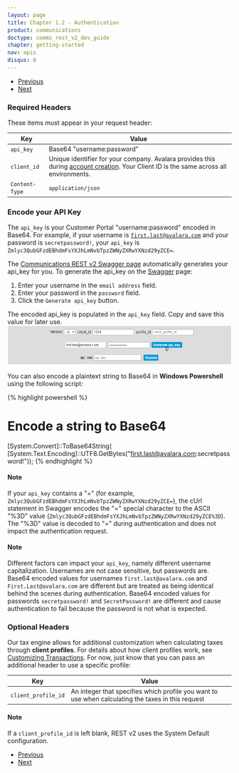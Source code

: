 ```yaml
---
layout: page
title: Chapter 1.2 - Authentication
product: communications
doctype: comms_rest_v2_dev_guide
chapter: getting-started
nav: apis
disqus: 0
---
```


<ul class="pager">
  <li class="previous"><a href="/communications/dev-guide_rest_v2/getting-started/account-creation/"><i class="glyphicon glyphicon-chevron-left"></i>Previous</a></li>
  <li class="next"><a href="/communications/dev-guide_rest_v2/getting-started/environments-endpoints/">Next<i class="glyphicon glyphicon-chevron-right"></i></a></li>
</ul>

<h3>Required Headers</h3>

These items must appear in your request header:

<div class="mobile-table">
  <table class="styled-table">
    <thead>
      <tr>
        <th>Key</th>
        <th>Value</th>
      </tr>
    </thead>
    <tbody>
      <tr>
        <td><code>api_key</code></td>
        <td>Base64 "username:password"</td>
      </tr>
      <tr>
        <td><code>client_id</code></td>
        <td>Unique identifier for your company. Avalara provides this during <a class="dev-guide-link" href="/communications/dev-guide_rest_v2/getting-started/account-creation/">account creation</a>.  Your Client ID is the same across all environments.</td>
      </tr>
      <tr>
      <td><code>Content-Type</code></td>
      <td><code>application/json</code></td>
      </tr>
    </tbody>
  </table>
<div>

<h3 id="api_key">Encode your API Key</h3>

The <code>api_key</code> is your Customer Portal "username:password" encoded in Base64.  For example, if your username is <code>first.last@avalara.com</code> and your password is <code>secretpassword!</code>, your <code>api_key</code> is <code>Zmlyc3QubGFzdEBhdmFsYXJhLmNvbTpzZWNyZXRwYXNzd29yZCE=</code>.

The <a class="dev-guide-link" href="https://communications.avalara.net/API/AFCSaaSProTax">Communications REST v2 Swagger page</a> automatically generates your api_key for you.  To generate the api_key on the <a class="dev-guide-link" href="https://communications.avalara.net/API/AFCSaaSProTaxREST">Swagger</a> page:
<ol class="dev-guide-list">
  <li>Enter your username in the <code>email address</code> field.</li>
  <li>Enter your password in the <code>password</code> field.</li>
  <li>Click the <code>Generate api_key</code> button.</li>
</ol>
The encoded api_key is populated in the <code>api_key</code> field.  Copy and save this value for later use.

<img src="/public/images/comms/dev-guide_rest_v2/comms_rest_v2_swagger_api_key.png"/>

<br/>

You can also encode a plaintext string to Base64 in <b>Windows Powershell</b> using the following script:

{% highlight powershell %}
# Encode a string to Base64
[System.Convert]::ToBase64String(
  [System.Text.Encoding]::UTF8.GetBytes("first.last@avalara.com:secretpassword!"));
{% endhighlight %}

<h4>Note</h4>
If your <code>api_key</code> contains a "=" (for example, <code>Zmlyc3QubGFzdEBhdmFsYXJhLmNvbTpzZWNyZXRwYXNzd29yZCE=</code>), the cUrl statement in Swagger encodes the "=" special character to the ASCII "%3D" value (<code>Zmlyc3QubGFzdEBhdmFsYXJhLmNvbTpzZWNyZXRwYXNzd29yZCE%3D</code>).  The "%3D" value is decoded to "=" during authentication and does not impact the authentication request.

<h4>Note</h4>
Different factors can impact your <code>api_key</code>, namely different username capitalization.  Usernames are not case sensitive, but passwords are.  Base64 encoded values for usernames <code>first.last@avalara.com</code> and <code>First.Last@avalara.com</code> are different but are treated as being identical behind the scenes during authentication.  Base64 encoded values for passwords <code>secretpassword!</code> and <code>SecretPassword!</code> are different and cause authentication to fail because the password is not what is expected.

<h3>Optional Headers</h3>
Our tax engine allows for additional customization when calculating taxes through <b>client profiles</b>. For details about how client profiles work, see <a class="dev-guide-link" href="/communications/dev-guide_rest_v2/customizing-transactions/">Customizing Transactions</a>.  For now, just know that you can pass an additional header to use a specific profile:

<div class="mobile-table">
  <table class="styled-table">
    <thead>
      <tr>
        <th>Key</th>
        <th>Value</th>
      </tr>
    </thead>
    <tbody>
      <tr>
        <td><code>client_profile_id</code></td>
        <td>An integer that specifies which profile you want to use when calculating the taxes in this request</td>
      </tr>
    </tbody>
  </table>
<div>

<h4>Note</h4>
If a <code>client_profile_id</code> is left blank, REST v2 uses the System Default configuration.

<ul class="pager">
  <li class="previous"><a href="/communications/dev-guide_rest_v2/getting-started/account-creation/"><i class="glyphicon glyphicon-chevron-left"></i>Previous</a></li>
  <li class="next"><a href="/communications/dev-guide_rest_v2/getting-started/environments-endpoints/">Next<i class="glyphicon glyphicon-chevron-right"></i></a></li>
</ul>